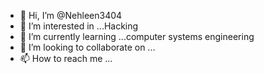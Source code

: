 - 👋 Hi, I’m @Nehleen3404
- 👀 I’m interested in ...Hacking 
- 🌱 I’m currently learning ...computer systems engineering 
- 💞️ I’m looking to collaborate on ...
- 📫 How to reach me ...

<!---
Nehleen3404/Nehleen3404 is a ✨ special ✨ repository because its `README.md` (this file) appears on your GitHub profile.
You can click the Preview link to take a look at your changes.
--->
